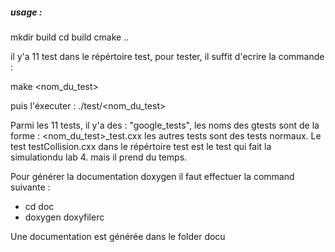 ##### usage :
mkdir build
cd build
cmake ..

il y'a 11 test dans le répértoire test, pour tester, il suffit d'ecrire la commande : 

make <nom_du_test>

puis l'éxecuter : 
./test/<nom_du_test>

Parmi les 11 tests, il y'a des : "google_tests", les noms des gtests sont de la forme : <nom_du_test>_test.cxx 
les autres tests sont des tests normaux.
Le test testCollision.cxx dans le répértoire test est le test qui fait la simulationdu lab 4. mais il prend du temps.

Pour générer la documentation doxygen il faut effectuer la command suivante : 

- cd doc
- doxygen doxyfilerc

Une documentation est générée dans le folder docu
